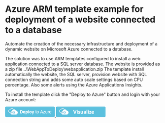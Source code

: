 # Azure ARM template example for deployment of a website connected to a database
Automate the creation of the necessary infrastructure and deployment of ​a dynamic website on Microsoft Azure connected to a database.

The solution was to use ARM templates configured to install a web application connected to a SQL server database. The website is provided as a zip file ..\WebAppToDeploy\webapplication.zip
The template install automatically the website, the SQL server, provision website with SQL connection string and adds some auto scale settings based on CPU percentage. Also some alerts using the Azure Applications Insights.

To install the template click the "Deploy to Azure" button and login with your Azure account:

<a href="https://portal.azure.com/#create/Microsoft.Template/uri/https%3A%2F%2Fraw.githubusercontent.com%2Fhaiduc77%2FAzureWebAppAutoDeployment%2Fmaster%2Fazuredeploy.json" target="_blank">
    <img src="https://raw.githubusercontent.com/haiduc77/AzureWebAppAutoDeployment/master/Resources/deploytoazure.png"/>
</a>
<a href="http://armviz.io/#/?load=https%3A%2F%2Fraw.githubusercontent.com%2Fhaiduc77%2FAzureWebAppAutoDeployment%2Fmaster%2Fazuredeploy.json" target="_blank">
    <img src="https://raw.githubusercontent.com/haiduc77/AzureWebAppAutoDeployment/master/Resources/visualizebutton.png"/>
</a>

